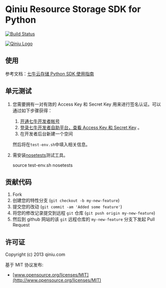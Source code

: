 Qiniu Resource Storage SDK for Python
===

[![Build Status](https://api.travis-ci.org/qiniu/python-sdk.png?branch=develop)](https://travis-ci.org/qiniu/python-sdk)

[![Qiniu Logo](http://qiniutek.com/images/logo-2.png)](http://qiniu.com/)

## 使用

参考文档：[七牛云存储 Python SDK 使用指南](https://github.com/qiniu/python-sdk/blob/develop/docs/README.md)

## 单元测试

1. 您需要拥有一对有效的 Access Key 和 Secret Key 用来进行签名认证。可以通过如下步骤获得：

	1. [开通七牛开发者帐号](https://portal.qiniu.com/signup)
	2. [登录七牛开发者自助平台，查看 Access Key 和 Secret Key](https://portal.qiniu.com/setting/key) 。
	3. 在开发者后台新建一个空间

	然后将在`test-env.sh`中填入相关信息。
2. 需安装[nosetests](https://nose.readthedocs.org/en/latest/)测试工具。

	source test-env.sh
	nosetests

## 贡献代码

1. Fork
2. 创建您的特性分支 (`git checkout -b my-new-feature`)
3. 提交您的改动 (`git commit -am 'Added some feature'`)
4. 将您的修改记录提交到远程 `git` 仓库 (`git push origin my-new-feature`)
5. 然后到 github 网站的该 `git` 远程仓库的 `my-new-feature` 分支下发起 Pull Request

## 许可证

Copyright (c) 2013 qiniu.com

基于 MIT 协议发布:

* [www.opensource.org/licenses/MIT](http://www.opensource.org/licenses/MIT)
